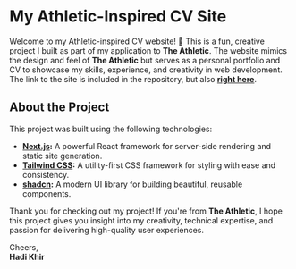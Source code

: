 # My Athletic-Inspired CV Site

Welcome to my Athletic-inspired CV website! 🎉 This is a fun, creative project I built as part of my application to **The Athletic**. The website mimics the design and feel of **The Athletic** but serves as a personal portfolio and CV to showcase my skills, experience, and creativity in web development. The link to the site is included in the repository, but also
**[right here](https://theathletic.khir.ca)**.

## About the Project

This project was built using the following technologies:

- **[Next.js](https://nextjs.org/):** A powerful React framework for server-side rendering and static site generation.
- **[Tailwind CSS](https://tailwindcss.com/):** A utility-first CSS framework for styling with ease and consistency.
- **[shadcn](https://shadcn.dev/):** A modern UI library for building beautiful, reusable components.

Thank you for checking out my project! If you're from **The Athletic**, I hope this project gives you insight into my creativity, technical expertise, and passion for delivering high-quality user experiences.

Cheers,  
**Hadi Khir**  

